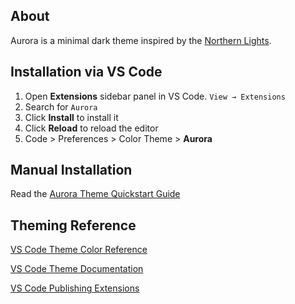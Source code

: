 ## About

Aurora is a minimal dark theme inspired by the [Northern Lights](https://www.asc-csa.gc.ca/eng/astronomy/northern-lights/what-are-northern-lights.asp).

## Installation via VS Code

1. Open **Extensions** sidebar panel in VS Code. `View → Extensions`
2. Search for `Aurora`
3. Click **Install** to install it
4. Click **Reload** to reload the editor
5. Code > Preferences > Color Theme > **Aurora**

## Manual Installation

Read the [Aurora Theme Quickstart Guide](https://github.com/rickknowlton/aurora-vscode/blob/master/vsc-extension-quickstart.md)

## Theming Reference

[VS Code Theme Color Reference](https://code.visualstudio.com/docs/getstarted/theme-color-reference)

[VS Code Theme Documentation](https://code.visualstudio.com/docs/extensions/themes-snippets-colorizers)

[VS Code Publishing Extensions](https://code.visualstudio.com/docs/extensions/publish-extension)
